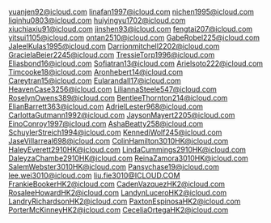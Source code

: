 yuanjen92@icloud.com
linafan1997@icloud.com
nichen1995@icloud.com
liqinhu0803@icloud.com
huiyingyu1702@icloud.com
xiuchiaxiu91@icloud.com
jinshen93@icloud.com
fengtai207@icloud.com
yitsui1105@icloud.com
ontan2510@icloud.com
GabeRobel225@icloud.com
JaleelKulas1995@icloud.com
Darrionmitchell2202@icloud.com
GracielaBeier2245@icloud.com
TressieTorp1996@icloud.com
Eliasbond16@icloud.com
Sofiatran13@icloud.com
Arielsoto222@icloud.com
Timcooke18@icloud.com
Aronhebert14@icloud.com
Careytran15@icloud.com
Eularandall17@icloud.com
HeavenCase3256@icloud.com
LiliannaSteele547@icloud.com
RoselynOwens389@icloud.com
BentleeThornton214@icloud.com
ElianBarrett363@icloud.com
AdrielLester968@icloud.com
CarlottaGutmann1992@icloud.com
JaysonMayert2205@icloud.com
EinoConroy1997@icloud.com
AshaBeatty258@icloud.com
SchuylerStreich1994@icloud.com
KennediWolf245@icloud.com
JaseVillarreal698@icloud.com
ColinHamilton3010HK@icloud.com
HaleyEverett2910HK@icloud.com
LindaCummings2910HK@icloud.com
DaleyzaChambe2910HK@icloud.com
ReinaZamora3010HK@icloud.com
SalemWebster3010HK@icloud.com
Pansychase19@icloud.com
lee.wei3010@icloud.com
liu.fie3010@ICLOUD.COM
FrankieBookerHK2@icloud.com
CadenVazquezHK2@icloud.com
RosaleeHowardHK2@icloud.com
LandynLuceroHK2@icloud.com
LandryRichardsonHK2@icloud.com
PaxtonEspinosaHK2@icloud.com
PorterMcKinneyHK2@icloud.com
CeceliaOrtegaHK2@icloud.com
